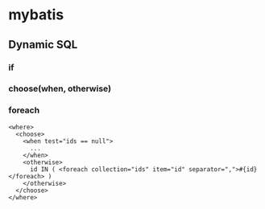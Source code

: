 # mybatis

##  Dynamic SQL
### if
### choose(when, otherwise)
### foreach

```
<where>
  <choose>
    <when test="ids == null">
      ...
    </when>
    <otherwise>
      id IN ( <foreach collection="ids" item="id" separator=",">#{id}</foreach> )
    </otherwise>
  </choose>
</where>
```
